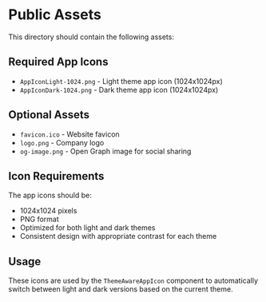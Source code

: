 # Public Assets

This directory should contain the following assets:

## Required App Icons
- `AppIconLight-1024.png` - Light theme app icon (1024x1024px)
- `AppIconDark-1024.png` - Dark theme app icon (1024x1024px)

## Optional Assets
- `favicon.ico` - Website favicon
- `logo.png` - Company logo
- `og-image.png` - Open Graph image for social sharing

## Icon Requirements
The app icons should be:
- 1024x1024 pixels
- PNG format
- Optimized for both light and dark themes
- Consistent design with appropriate contrast for each theme

## Usage
These icons are used by the `ThemeAwareAppIcon` component to automatically switch between light and dark versions based on the current theme.
